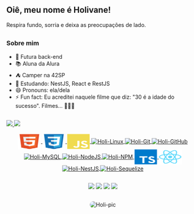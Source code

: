 ## Oiê, meu nome é Holivane! 
Respira fundo, sorria e deixa as preocupações de lado. 
##
### Sobre mim
- 🔭 Futura back-end
- 📚 Aluna da Alura
- ⛺ Camper na 42SP
- 🌱 Estudando: NestJS, React e RestJS
- 😄 Pronouns: ela/dela
- ⚡ Fun fact: Eu acreditei naquele filme que diz: "30 é a idade do sucesso". Filmes... 🤦🏻‍♀️
##
<div style="display: inline_block" >
  <a href="https://github.com/holivane">
  <img height="180em" src="https://github-readme-stats.vercel.app/api?username=holivane&show_icons=true&theme=dracula&include_all_commits=true&count_private=true"/>
  <img height="180em" src="https://github-readme-stats.vercel.app/api/top-langs/?username=holivane&layout=compact&langs_count=7&theme=dracula"/>
</div>
  
  <div align="center" style="display: inline_block"><br>
    <img align="center" alt="Holi-HTML" height="40" width="60" src="https://raw.githubusercontent.com/devicons/devicon/master/icons/html5/html5-original.svg">
    <img align="center" alt="Holi-CSS" height="40" width="60" src="https://raw.githubusercontent.com/devicons/devicon/master/icons/css3/css3-original.svg">
    <img align="center" alt="Holi-JavaScript" height="40" width="60" src="https://raw.githubusercontent.com/devicons/devicon/master/icons/javascript/javascript-plain.svg">
    <img align="center" alt="Holi-Linux" height="40" width="60" src="https://cdn.jsdelivr.net/gh/devicons/devicon/icons/linux/linux-original.svg">
    <img align="center" alt="Holi-Git" height="40" width="60" src="https://cdn.jsdelivr.net/gh/devicons/devicon/icons/git/git-original.svg" />
    <img align="center" alt="Holi-GitHub" height="40" width="60" src="https://cdn.jsdelivr.net/gh/devicons/devicon/icons/github/github-original-wordmark.svg">
    <img align="center" alt="Holi-MySQL" height="40" width="60" src="https://cdn.jsdelivr.net/gh/devicons/devicon/icons/mysql/mysql-plain.svg">
    <img align="center" alt="Holi-NodeJS" height="40" width="60" src="https://cdn.jsdelivr.net/gh/devicons/devicon/icons/nodejs/nodejs-plain.svg">
    <img align="center" alt="Holi-NPM" height="40" width="60" src="https://cdn.jsdelivr.net/gh/devicons/devicon/icons/npm/npm-original-wordmark.svg">
    <img align="center" alt="Holi-TypeScript" height="40" width="60" src="https://raw.githubusercontent.com/devicons/devicon/master/icons/typescript/typescript-plain.svg">
    <img align="center" alt="Holi-React" height="40" width="60" src="https://raw.githubusercontent.com/devicons/devicon/master/icons/react/react-original.svg">
    <img align="center" alt="Holi-NestJS" height="40" width="60" src="https://cdn.jsdelivr.net/gh/devicons/devicon/icons/nestjs/nestjs-plain.svg" />
    <img align="center" alt="Holi-Sequelize" height="40" width="60" src="https://cdn.jsdelivr.net/gh/devicons/devicon/icons/sequelize/sequelize-original.svg" />

</div>
  
     
<!--    
  <img align="center" alt="Holi-Python" height="60" width="80" src="https://raw.githubusercontent.com/devicons/devicon/master/icons/python/python-original.svg">
  <img align="center" alt="Holi-Csharp" height="60" width="80" src="https://raw.githubusercontent.com/devicons/devicon/master/icons/csharp/csharp-original.svg">


-->
  
##
  
  <div align="center">
  <a href="https://www.twitch.tv/nane_holi" target="_blank"><img src="https://img.shields.io/badge/Twitch-9146FF?style=for-the-badge&logo=twitch&logoColor=white" target="_blank"></a>
 <a href="https://discord.gg/holivane" target="_blank"><img src="https://img.shields.io/badge/Discord-7289DA?style=for-the-badge&logo=discord&logoColor=white" target="_blank"></a> 
  <a href = "mailto:holivane@gmail.com"><img src="https://img.shields.io/badge/-Gmail-%23333?style=for-the-badge&logo=gmail&logoColor=white" target="_blank"></a>
  <a href="https://www.linkedin.com/in/holivaneholanda" target="_blank"><img src="https://img.shields.io/badge/-LinkedIn-%230077B5?style=for-the-badge&logo=linkedin&logoColor=white" target="_blank"></a> 
</div>  
  
## 
  
<div align="center" style="display: inline_block" >
<img aling="center" alt="Holi-pic" height="200" style="border-radius:100px;" src="https://i.picasion.com/pic91/303b6ca8e079f5a4bdde73781719660d.gif">
</div> <br>
  

  
  <!-- 
  <a href="https://www.youtube.com/channel/UCoOLVaMTUQcjf1KgZiqp6aw" target="_blank"><img src="https://img.shields.io/badge/YouTube-FF0000?style=for-the-badge&logo=youtube&logoColor=white" target="_blank"></a>




-->
    
    
